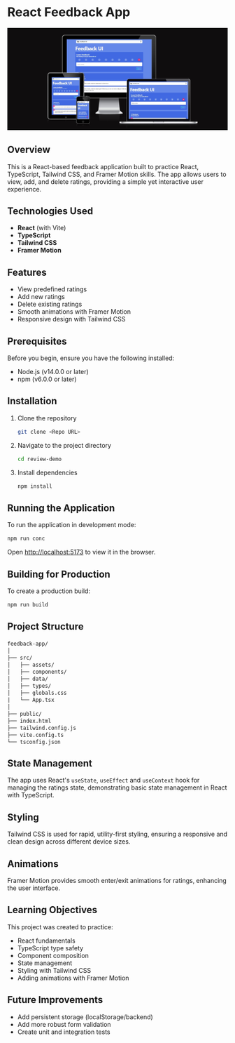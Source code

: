 # React Feedback App

![Preview Image](preview.jpg)

## Overview

This is a React-based feedback application built to practice React, TypeScript, Tailwind CSS, and Framer Motion skills. The app allows users to view, add, and delete ratings, providing a simple yet interactive user experience.

## Technologies Used

- **React** (with Vite)
- **TypeScript**
- **Tailwind CSS**
- **Framer Motion**

## Features

- View predefined ratings
- Add new ratings
- Delete existing ratings
- Smooth animations with Framer Motion
- Responsive design with Tailwind CSS

## Prerequisites

Before you begin, ensure you have the following installed:
- Node.js (v14.0.0 or later)
- npm (v6.0.0 or later)

## Installation

1. Clone the repository
   ```bash
   git clone <Repo URL>
   ```

2. Navigate to the project directory
   ```bash
   cd review-demo
   ```

3. Install dependencies
   ```bash
   npm install
   ```

## Running the Application

To run the application in development mode:
```bash
npm run conc
```

Open [http://localhost:5173](http://localhost:5173) to view it in the browser.

## Building for Production

To create a production build:
```bash
npm run build
```

## Project Structure

```
feedback-app/
│
├── src/
│   ├── assets/
│   ├── components/
│   ├── data/
│   ├── types/
│   ├── globals.css
|   └── App.tsx
│
├── public/
├── index.html
├── tailwind.config.js
├── vite.config.ts
└── tsconfig.json
```

## State Management

The app uses React's `useState`, `useEffect` and `useContext` hook for managing the ratings state, demonstrating basic state management in React with TypeScript.

## Styling

Tailwind CSS is used for rapid, utility-first styling, ensuring a responsive and clean design across different device sizes.

## Animations

Framer Motion provides smooth enter/exit animations for ratings, enhancing the user interface.

## Learning Objectives

This project was created to practice:
- React fundamentals
- TypeScript type safety
- Component composition
- State management
- Styling with Tailwind CSS
- Adding animations with Framer Motion

## Future Improvements

- Add persistent storage (localStorage/backend)
- Add more robust form validation
- Create unit and integration tests